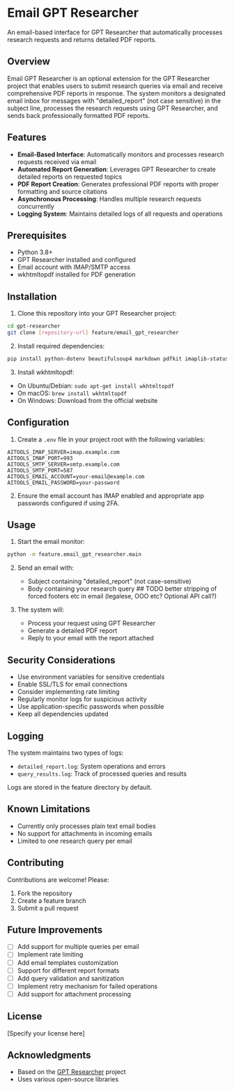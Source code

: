 # Email GPT Researcher

An email-based interface for GPT Researcher that automatically processes research requests and returns detailed PDF reports.

## Overview

Email GPT Researcher is an optional extension for the GPT Researcher project that enables users to submit research queries via email and receive comprehensive PDF reports in response. The system monitors a designated email inbox for messages with "detailed_report" (not case sensitive) in the subject line, processes the research requests using GPT Researcher, and sends back professionally formatted PDF reports.

## Features

- **Email-Based Interface**: Automatically monitors and processes research requests received via email
- **Automated Report Generation**: Leverages GPT Researcher to create detailed reports on requested topics
- **PDF Report Creation**: Generates professional PDF reports with proper formatting and source citations
- **Asynchronous Processing**: Handles multiple research requests concurrently
- **Logging System**: Maintains detailed logs of all requests and operations

## Prerequisites

- Python 3.8+
- GPT Researcher installed and configured
- Email account with IMAP/SMTP access
- wkhtmltopdf installed for PDF generation

## Installation

1. Clone this repository into your GPT Researcher project:
```bash
cd gpt-researcher
git clone [repository-url] feature/email_gpt_researcher
```

2. Install required dependencies:
```bash
pip install python-dotenv beautifulsoup4 markdown pdfkit imaplib-status
```

3. Install wkhtmltopdf:
- On Ubuntu/Debian: `sudo apt-get install wkhtmltopdf`
- On macOS: `brew install wkhtmltopdf`
- On Windows: Download from the official website

## Configuration

1. Create a `.env` file in your project root with the following variables:
```env
AITOOLS_IMAP_SERVER=imap.example.com
AITOOLS_IMAP_PORT=993
AITOOLS_SMTP_SERVER=smtp.example.com
AITOOLS_SMTP_PORT=587
AITOOLS_EMAIL_ACCOUNT=your-email@example.com
AITOOLS_EMAIL_PASSWORD=your-password
```

2. Ensure the email account has IMAP enabled and appropriate app passwords configured if using 2FA.

## Usage

1. Start the email monitor:
```bash
python -m feature.email_gpt_researcher.main
```

2. Send an email with:
   - Subject containing "detailed_report" (not case-sensitive)
   - Body containing your research query  ## TODO better stripping of forced footers etc in email (legalese, OOO etc? Optional API call?)

3. The system will:
   - Process your request using GPT Researcher
   - Generate a detailed PDF report
   - Reply to your email with the report attached

## Security Considerations

- Use environment variables for sensitive credentials
- Enable SSL/TLS for email connections
- Consider implementing rate limiting
- Regularly monitor logs for suspicious activity
- Use application-specific passwords when possible
- Keep all dependencies updated

## Logging

The system maintains two types of logs:
- `detailed_report.log`: System operations and errors
- `query_results.log`: Track of processed queries and results

Logs are stored in the feature directory by default.

## Known Limitations

- Currently only processes plain text email bodies
- No support for attachments in incoming emails
- Limited to one research query per email

## Contributing

Contributions are welcome! Please:
1. Fork the repository
2. Create a feature branch
3. Submit a pull request

## Future Improvements

- [ ] Add support for multiple queries per email
- [ ] Implement rate limiting
- [ ] Add email templates customization
- [ ] Support for different report formats
- [ ] Add query validation and sanitization
- [ ] Implement retry mechanism for failed operations
- [ ] Add support for attachment processing

## License

[Specify your license here]

## Acknowledgments

- Based on the [GPT Researcher](https://github.com/assafelovic/gpt-researcher) project
- Uses various open-source libraries
